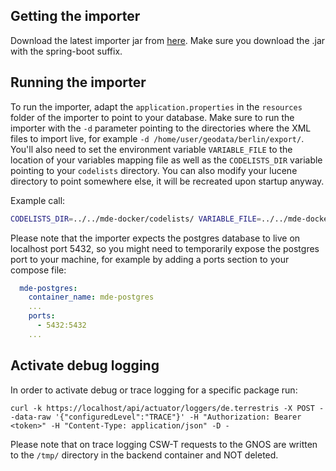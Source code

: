 ## Getting the importer

Download the latest importer jar from [here](https://github.com/gdi-be/mde-backend/packages/2390377). Make sure you
download the .jar with the spring-boot suffix.

## Running the importer

To run the importer, adapt the `application.properties` in the `resources` folder of the importer to point to your database.
Make sure to run the importer with the `-d` parameter pointing to the directories where the XML files to import live,
for example `-d /home/user/geodata/berlin/export/`. You'll also need to set the environment variable `VARIABLE_FILE` to
the location of your variables mapping file as well as the `CODELISTS_DIR` variable pointing to your `codelists` directory.
You can also modify your lucene directory to point somewhere else, it will be recreated upon startup anyway.

Example call:

```bash
CODELISTS_DIR=../../mde-docker/codelists/ VARIABLE_FILE=../../mde-docker/mde-backend/variables.json $JAVA_HOME/bin/java --add-modules jdk.incubator.vector -Dhibernate.search.backend.directory.root=/tmp/lucene -jar target/mde-importer-0.0.1-SNAPSHOT-spring-boot.jar -d ~/geodata/berlin/export/
```

Please note that the importer expects the postgres database to live on localhost port 5432, so you might need to
temporarily expose the postgres port to your machine, for example by adding a ports section to your compose file:

```yaml
  mde-postgres:
    container_name: mde-postgres
    ...
    ports:
      - 5432:5432
    ...
```

## Activate debug logging

In order to activate debug or trace logging for a specific package run:

```
curl -k https://localhost/api/actuator/loggers/de.terrestris -X POST --data-raw '{"configuredLevel":"TRACE"}' -H "Authorization: Bearer <token>" -H "Content-Type: application/json" -D -
```

Please note that on trace logging CSW-T requests to the GNOS are written to the `/tmp/` directory in the backend
container and NOT deleted.
